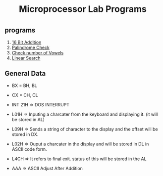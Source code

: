 # <h1 align="center">Microprocessor Lab Programs<h1>

## programs

1. [16 Bit Addition](16BitAdd.asm)
2. [Palindrome Check](palindrome.asm)
3. [Check number of Vowels](vowelcheck.asm)
4. [Linear Search](search.asm)

## General Data

* BX = BH, BL
* CX = CH, CL

* INT 21H => DOS INTERRUPT

* L01H => Inputing a charcater from the keyboard and displaying it. (it will be stored in AL)

* L09H => Sends a string of character to the display and the offset will be stored in DX.

* L02H =>  Ouput a charcater in the display and will be stored in DL in ASCII code form.

* L4CH => It refers to final exit. status of this will be stored in the AL  

* AAA => ASCII Adjust After Addition
